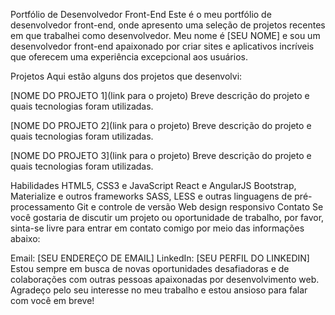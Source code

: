 Portfólio de Desenvolvedor Front-End
Este é o meu portfólio de desenvolvedor front-end, onde apresento uma seleção de projetos recentes em que trabalhei como desenvolvedor. Meu nome é [SEU NOME] e sou um desenvolvedor front-end apaixonado por criar sites e aplicativos incríveis que oferecem uma experiência excepcional aos usuários.

Projetos
Aqui estão alguns dos projetos que desenvolvi:

[NOME DO PROJETO 1](link para o projeto)
Breve descrição do projeto e quais tecnologias foram utilizadas.

[NOME DO PROJETO 2](link para o projeto)
Breve descrição do projeto e quais tecnologias foram utilizadas.

[NOME DO PROJETO 3](link para o projeto)
Breve descrição do projeto e quais tecnologias foram utilizadas.

Habilidades
HTML5, CSS3 e JavaScript
React e AngularJS
Bootstrap, Materialize e outros frameworks
SASS, LESS e outras linguagens de pré-processamento
Git e controle de versão
Web design responsivo
Contato
Se você gostaria de discutir um projeto ou oportunidade de trabalho, por favor, sinta-se livre para entrar em contato comigo por meio das informações abaixo:

Email: [SEU ENDEREÇO DE EMAIL]
LinkedIn: [SEU PERFIL DO LINKEDIN]
Estou sempre em busca de novas oportunidades desafiadoras e de colaborações com outras pessoas apaixonadas por desenvolvimento web. Agradeço pelo seu interesse no meu trabalho e estou ansioso para falar com você em breve!
